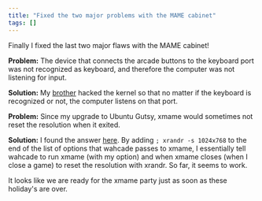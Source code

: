 ```yaml
---
title: "Fixed the two major problems with the MAME cabinet"
tags: []
---
```


Finally I fixed the last two major flaws with the MAME cabinet!

**Problem:** The device that connects the arcade buttons to the keyboard port
was not recognized as keyboard, and therefore the computer was not listening
for input.

**Solution:** My [brother](https://thatsmathematics.com/blog/about-me/) hacked the
kernel so that no matter if the keyboard is recognized or not, the computer
listens on that port.

**Problem:** Since my upgrade to Ubuntu Gutsy, xmame would sometimes not reset
the resolution when it exited.

**Solution:** I found the answer
[here](https://ubuntuforums.org/showthread.php?t=195981). By adding `; xrandr -s 1024x768` to the end of the list of options that wahcade passes to
xmame, I essentially tell wahcade to run xmame (with my option) and when xmame
closes (when I close a game) to reset the resolution with xrandr. So far, it
seems to work.

It looks like we are ready for the xmame party just as soon as these holiday's
are over.
